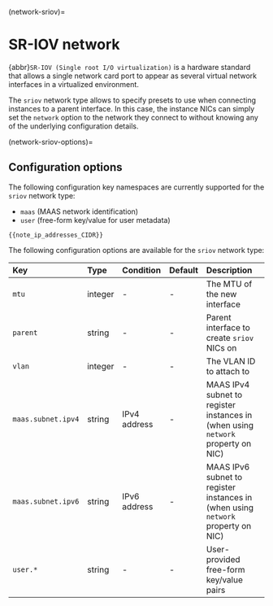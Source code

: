(network-sriov)=
# SR-IOV network

<!-- Include start SR-IOV intro -->
{abbr}`SR-IOV (Single root I/O virtualization)` is a hardware standard that allows a single network card port to appear as several virtual network interfaces in a virtualized environment.
<!-- Include end SR-IOV intro -->

The `sriov` network type allows to specify presets to use when connecting instances to a parent interface.
In this case, the instance NICs can simply set the `network` option to the network they connect to without knowing any of the underlying configuration details.

(network-sriov-options)=
## Configuration options

The following configuration key namespaces are currently supported for the `sriov` network type:

 - `maas` (MAAS network identification)
 - `user` (free-form key/value for user metadata)

```{note}
{{note_ip_addresses_CIDR}}
```

The following configuration options are available for the `sriov` network type:

Key                             | Type      | Condition             | Default                   | Description
:--                             | :--       | :--                   | :--                       | :--
`mtu`                           | integer   | -                     | -                         | The MTU of the new interface
`parent`                        | string    | -                     | -                         | Parent interface to create `sriov` NICs on
`vlan`                          | integer   | -                     | -                         | The VLAN ID to attach to
`maas.subnet.ipv4`              | string    | IPv4 address          | -                         | MAAS IPv4 subnet to register instances in (when using `network` property on NIC)
`maas.subnet.ipv6`              | string    | IPv6 address          | -                         | MAAS IPv6 subnet to register instances in (when using `network` property on NIC)
`user.*`                        | string    | -                     | -                         | User-provided free-form key/value pairs
